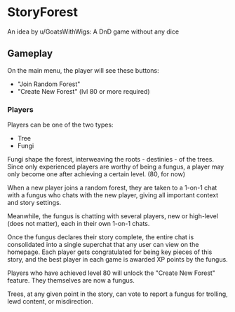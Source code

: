 # StoryForest
An idea by u/GoatsWithWigs: A DnD game without any dice

## Gameplay
On the main menu, the player will see these buttons:
- "Join Random Forest"  
- "Create New Forest" (lvl 80 or more required)

### Players
Players can be one of the two types:
- Tree
- Fungi

Fungi shape the forest, interweaving the roots - destinies - of the trees. Since only experienced players are worthy of being a fungus, a player may only become one after achieving a certain level. (80, for now)

When a new player joins a random forest, they are taken to a 1-on-1 chat with a fungus who chats with the new player, giving all important context and story settings.

Meanwhile, the fungus is chatting with several players, new or high-level (does not matter), each in their own 1-on-1 chats.

Once the fungus declares their story complete, the entire chat is consolidated into a single superchat that any user can view on the homepage. Each player gets congratulated for being key pieces of this story, and the best player in each game is awarded XP points by the fungus.

Players who have achieved level 80 will unlock the "Create New Forest" feature. They themselves are now a fungus.

Trees, at any given point in the story, can vote to report a fungus for trolling, lewd content, or misdirection.

